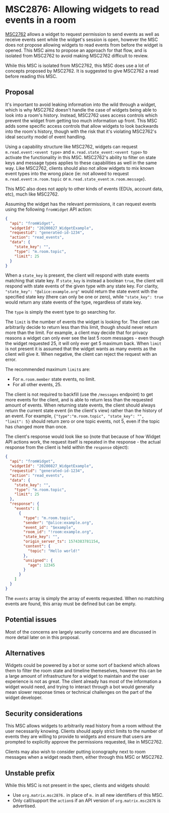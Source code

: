 # MSC2876: Allowing widgets to read events in a room

[MSC2762](https://github.com/matrix-org/matrix-doc/pull/2762) allows a widget to request permission
to send events as well as receive events sent while the widget's session is open, however the MSC
does not propose allowing widgets to read events from before the widget is opened. This MSC aims
to propose an approach for that flow, and is isolated from MSC2762 to avoid making MSC2762 difficult
to review.

While this MSC is isolated from MSC2762, this MSC does use a lot of concepts proposed by MSC2762. It
is suggested to give MSC2762 a read before reading this MSC.

## Proposal

It's important to avoid leaking information into the wild through a widget, which is why MSC2762
doesn't handle the case of widgets being able to look into a room's history. Instead, MSC2762 uses
access controls which prevent the widget from getting too much information up front. This MSC adds
some specific access controls that allow widgets to look backwards into the room's history, though
with the risk that it's violating MSC2762's ideal security model of event handling.

Using a capability structure like MSC2762, widgets can request `m.read.event:<event type>` and
`m.read.state_event:<event type>` to activate the functionality in this MSC. MSC2762's ability to
filter on state keys and message types applies to these capabilities as well in the same way. Like
MSC2762, clients should also not allow widgets to mix known event types into the wrong place (ie:
not allowed to request `m.read.event:m.room.topic` or `m.read.state_event:m.room.message`).

This MSC also does not apply to other kinds of events (EDUs, account data, etc), much like MSC2762.

Assuming the widget has the relevant permissions, it can request events using the following `fromWidget`
API action:

```json
{
  "api": "fromWidget",
  "widgetId": "20200827_WidgetExample",
  "requestid": "generated-id-1234",
  "action": "read_events",
  "data": {
    "state_key": "",
    "type": "m.room.topic",
    "limit": 25
  }
}
```

When a `state_key` is present, the client will respond with state events matching that state key. If
`state_key` is instead a boolean `true`, the client will respond with state events of the given type
with any state key. For clarity, `"state_key": "@alice:example.org"` would return the state event with
the specified state key (there can only be one or zero), while `"state_key": true` would return any
state events of the type, regardless of state key.

The `type` is simply the event type to go searching for.

The `limit` is the number of events the widget is looking for. The client can arbitrarily decide to
return less than this limit, though should never return more than the limit. For example, a client
may decide that for privacy reasons a widget can only ever see the last 5 room messages - even though
the widget requested 25, it will only ever get 5 maximum back. When `limit` is not present it is
assumed that the widget wants as many events as the client will give it. When negative, the client
can reject the request with an error.

The recommended maximum `limit`s are:

* For `m.room.member` state events, no limit.
* For all other events, 25.

The client is not required to backfill (use the `/messages` endpoint) to get more events for the
client, and is able to return less than the requested amount of events. When returning state events,
the client should always return the current state event (in the client's view) rather than the history
of an event. For example, `{"type":"m.room.topic", "state_key": "", "limit": 5}` should return zero
or one topic events, not 5, even if the topic has changed more than once.

The client's response would look like so (note that because of how Widget API actions work, the request
itself is repeated in the response - the actual response from the client is held within the `response`
object):

```json
{
  "api": "fromWidget",
  "widgetId": "20200827_WidgetExample",
  "requestid": "generated-id-1234",
  "action": "read_events",
  "data": {
    "state_key": "",
    "type": "m.room.topic",
    "limit": 25
  },
  "response": {
    "events": [
      {
        "type": "m.room.topic",
        "sender": "@alice:example.org",
        "event_id": "$example",
        "room_id": "!room:example.org",
        "state_key": "",
        "origin_server_ts": 1574383781154,
        "content": {
          "topic": "Hello world!"
        },
        "unsigned": {
          "age": 12345
        }
      }
    ]
  }
}
```

The `events` array is simply the array of events requested. When no matching events are found, this
array must be defined but can be empty.

## Potential issues

Most of the concerns are largely security concerns and are discussed in more detail later on in this
proposal.

## Alternatives

Widgets could be powered by a bot or some sort of backend which allows them to filter the room state
and timeline themeselves, however this can be a large amount of infrastructure for a widget to maintain
and the user experience is not as great. The client already has most of the information a widget would
need, and trying to interact through a bot would generally mean slower response times or technical
challenges on the part of the widget developer.

## Security considerations

This MSC allows widgets to arbitrarily read history from a room without the user necessarily knowing.
Clients should apply strict limits to the number of events they are willing to provide to widgets
and ensure that users are prompted to explicitly approve the permissions requested, like in MSC2762.

Clients may also wish to consider putting iconography next to room messages when a widget reads them,
either through this MSC or MSC2762.

## Unstable prefix

While this MSC is not present in the spec, clients and widgets should:

* Use `org.matrix.msc2876.` in place of `m.` in all new identifiers of this MSC.
* Only call/support the `action`s if an API version of `org.matrix.msc2876` is advertised.
